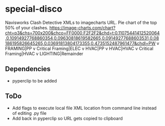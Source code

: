 # special-disco
Navisworks Clash Detective XMLs to imagecharts URL. Pie chart of the top 50% of your clashes.
https://image-charts.com/chart?cht=p3&chs=700x200&chco=FF0000,F2F2F2&chd=t:0.11075441412520064,0.10914927768860354,0.09630818619582665,0.09149277688603531,0.08186195826645265,0.03691813804173355,0.4735152487961477&chdl=PW v FRAMING|PP v Critical Framing|ELEC v HVAC|PP v HVAC|HVAC v Critical Framing|HVAC v LIGHTING|Remainder

## Dependencies 
  - pyperclip to be added

## ToDo

  - Add flags to execute local file XML location from command line instead of editing .py file
  - Add back in pyperclip so URL gets copied to clipboard
